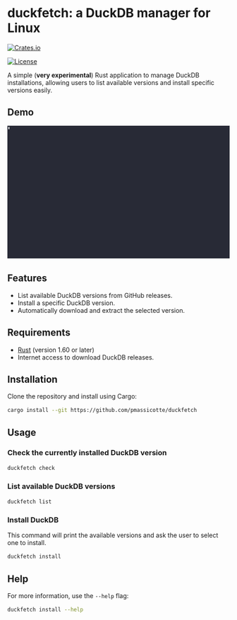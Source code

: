 # duckfetch: a DuckDB manager for Linux

[![Crates.io](https://img.shields.io/crates/v/duckfetch)](https://crates.io/crates/duckfetch)

[![License](https://img.shields.io/badge/license-Apache%202.0%20%7C%20MIT-blue.svg)](https://opensource.org/licenses/Apache-2.0)

A simple (**very experimental**) Rust application to manage DuckDB installations, allowing users to list available versions and install specific versions easily.

## Demo

![Demo](./assets/demo.gif)

## Features

- List available DuckDB versions from GitHub releases.
- Install a specific DuckDB version.
- Automatically download and extract the selected version.

## Requirements

- [Rust](https://www.rust-lang.org/tools/install) (version 1.60 or later)
- Internet access to download DuckDB releases.

## Installation

Clone the repository and install using Cargo:

```bash
cargo install --git https://github.com/pmassicotte/duckfetch
```

## Usage

### Check the currently installed DuckDB version

```bash
duckfetch check
```

### List available DuckDB versions

```bash
duckfetch list
```

### Install DuckDB

This command will print the available versions and ask the user to select one to install.

```bash
duckfetch install
```

## Help

For more information, use the `--help` flag:

```bash
duckfetch install --help
```
